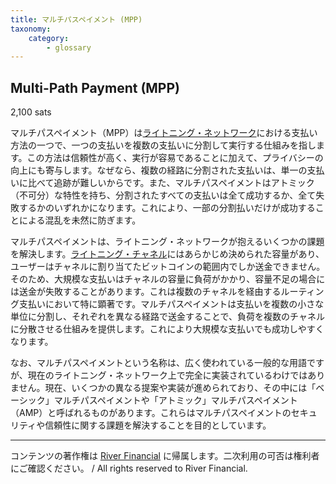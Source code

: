 ```yaml
---
title: マルチパスペイメント (MPP)
taxonomy:
    category:
        - glossary
---
```


## Multi-Path Payment (MPP)
2,100 sats

マルチパスペイメント（MPP）は[ライトニング・ネットワーク](http://lostinbitcoin.jp.testrs.jp/staging/glossary/lightning_network/)における支払い方法の一つで、一つの支払いを複数の支払いに分割して実行する仕組みを指します。この方法は信頼性が高く、実行が容易であることに加えて、プライバシーの向上にも寄与します。なぜなら、複数の経路に分割された支払いは、単一の支払いに比べて追跡が難しいからです。また、マルチパスペイメントはアトミック（不可分）な特性を持ち、分割されたすべての支払いは全て成功するか、全て失敗するかのいずれかになります。これにより、一部の分割払いだけが成功することによる混乱を未然に防ぎます。

マルチパスペイメントは、ライトニング・ネットワークが抱えるいくつかの課題を解決します。[ライトニング・チャネル](http://lostinbitcoin.jp.testrs.jp/staging/glossary/lightning_channel/)にはあらかじめ決められた容量があり、ユーザーはチャネルに割り当てたビットコインの範囲内でしか送金できません。そのため、大規模な支払いはチャネルの容量に負荷がかかり、容量不足の場合には送金が失敗することがあります。これは複数のチャネルを経由するルーティング支払いにおいて特に顕著です。マルチパスペイメントは支払いを複数の小さな単位に分割し、それぞれを異なる経路で送金することで、負荷を複数のチャネルに分散させる仕組みを提供します。これにより大規模な支払いでも成功しやすくなります。

なお、マルチパスペイメントという名称は、広く使われている一般的な用語ですが、現在のライトニング・ネットワーク上で完全に実装されているわけではありません。現在、いくつかの異なる提案や実装が進められており、その中には「ベーシック」マルチパスペイメントや「アトミック」マルチパスペイメント（AMP）と呼ばれるものがあります。これらはマルチパスペイメントのセキュリティや信頼性に関する課題を解決することを目的としています。

---
コンテンツの著作権は [River Financial](https://river.com/) に帰属します。二次利用の可否は権利者にご確認ください。 / All rights reserved to River Financial.
